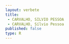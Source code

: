 ```yaml
---
layout: verbete
title:
 - CARVALHO, SILVIO PESSOA
 - CARVALHO, Sílvio Pessoa
published: false
type: R
---
```


